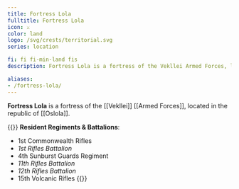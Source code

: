 ```yaml
---
title: Fortress Lola
fulltitle: Fortress Lola
icon: ⚔️
color: land
logo: /svg/crests/territorial.svg
series: location

fi: fi fi-min-land fis
description: Fortress Lola is a fortress of the Vekllei Armed Forces, located in the republic of Oslola.

aliases:
- /fortress-lola/
---
```

**Fortress Lola** is a fortress of the [[Vekllei]] [[Armed Forces]], located in the republic of [[Oslola]].

{{<note table>}}
**Resident Regiments & Battalions**:

* 1st Commonwealth Rifles
* *1st Rifles Battalion*
* 4th Sunburst Guards Regiment
* *11th Rifles Battalion*
* *12th Rifles Battalion*
* 15th Volcanic Rifles
{{</note>}}

